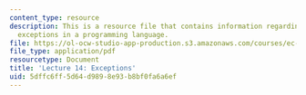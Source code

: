 ```yaml
---
content_type: resource
description: This is a resource file that contains information regarding the use of
  exceptions in a programming language.
file: https://ol-ocw-studio-app-production.s3.amazonaws.com/courses/ec-s01-internet-technology-in-local-and-global-communities-spring-2005-summer-2005/5dffc6ff5d64d9898e93b8bf0fa6a6ef_MITEC_S01S05_l14_exception.pdf
file_type: application/pdf
resourcetype: Document
title: 'Lecture 14: Exceptions'
uid: 5dffc6ff-5d64-d989-8e93-b8bf0fa6a6ef
---
```

